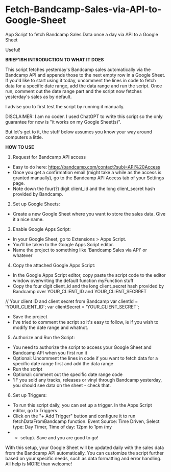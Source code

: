 # Fetch-Bandcamp-Sales-via-API-to-Google-Sheet
App Script to fetch Bandcamp Sales Data once a day via API to a Google Sheet

Useful!

**BRIEF'ISH INTRODUCTION TO WHAT IT DOES**

This script fetches yesterday's Bandcamp sales automatically via the Bandcamp API and appends those to the next empty row in a Google Sheet. 
If you'd like to start using it today, uncomment the lines in code to fetch data for a specific date range, add the data range and run the script. Once run, comment out the date range part and the script now fetches yesterday's sales as by default.

I advise you to first test the script by running it manually. 

DISCLAIMER: I am no coder. I used ChatGPT to write this script so the only guarantee for now is "it works on my Google Sheet(s)".

But let's get to it, the stuff below assumes you know your way around computers a little.

**HOW TO USE** 

1. Request for Bandcamp API access
* Easy to do here: https://bandcamp.com/contact?subj=API%20Access
* Once you get a confirmation email (might take a while as the access is granted manually), go to the Bandcamp API Access tab of your Settings page.
* Note down the four(?) digit client_id and the long client_secret hash provided by Bandcamp.
2. Set up Google Sheets:
* Create a new Google Sheet where you want to store the sales data. Give it a nice name.
3. Enable Google Apps Script:
* In your Google Sheet, go to Extensions > Apps Script.
* You'll be taken to the Google Apps Script editor.
* Name the project to something like 'Bandcamp Sales via API' or whatever
4. Copy the attached Google Apps Script:
* In the Google Apps Script editor, copy paste the script code to the editor window overwriting the default function myFunction stuff
* Copy the four digit client_id and the long client_secret hash provided by Bandcamp over YOUR_CLIENT_ID and YOUR_CLIENT_SECRRET

 // Your client ID and client secret from Bandcamp
var clientId = 'YOUR_CLIENT_ID';
var clientSecret = 'YOUR_CLIENT_SECRET';

* Save the project
* I've tried to comment the script so it's easy to follow, ie if you wish to modify the date range and whatnot.
5. Authorize and Run the Script:
* You need to authorize the script to access your Google Sheet and Bandcamp API when you first run it
* Optional: Uncomment the lines in code if you want to fetch data for a specific date range first and add the data range
* Run the script
* Optional: comment out the specific date range code
* 'IF you sold any tracks, releases or vinyl through Bandcamp yesterday, you should see data on the sheet - check that.
6. Set up Triggers:
* To run this script daily, you can set up a trigger. In the Apps Script editor, go to Triggers
* Click on the "+ Add Trigger" button and configure it to run fetchDataFromBandcamp function. Event Source: Time Driven, Select type: Day Timer, Time of day: 12pm to 1pm (my
* * setup). Save and you are good to go!

With this setup, your Google Sheet will be updated daily with the sales data from the Bandcamp API automatically. You can customize the script further based on your specific needs, such as data formatting and error handling. All help is MORE than welcome!
